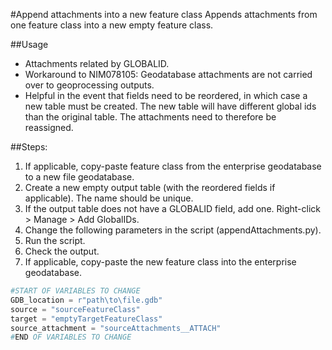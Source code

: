 #Append attachments into a new feature class
Appends attachments from one feature class into a new empty feature class.

##Usage
- Attachments related by GLOBALID.
- Workaround to NIM078105: Geodatabase attachments are not carried over to geoprocessing outputs. 
- Helpful in the event that fields need to be reordered, in which case a new table must be created. The new table will have different global ids than the original table. The attachments need to therefore be reassigned.

##Steps:
1. If applicable, copy-paste feature class from the enterprise geodatabase to a new file geodatabase.
1. Create a new empty output table (with the reordered fields if applicable). The name should be unique.
1. If the output table does not have a GLOBALID field, add one. Right-click > Manage > Add GlobalIDs. 
1. Change the following parameters in the script (appendAttachments.py). 
1. Run the script.
1. Check the output.
1. If applicable, copy-paste the new feature class into the enterprise geodatabase.
```python
#START OF VARIABLES TO CHANGE
GDB_location = r"path\to\file.gdb" 
source = "sourceFeatureClass" 
target = "emptyTargetFeatureClass" 
source_attachment = "sourceAttachments__ATTACH"
#END OF VARIABLES TO CHANGE
```